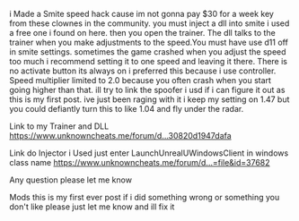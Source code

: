 i Made a Smite speed hack cause im not gonna pay $30 for a week key from these clownes in the community. you must inject a dll into smite i used a free one i found on here. then you open the trainer. The dll talks to the trainer when you make adjustments to the speed.You must have use d11 off in smite settings. sometimes the game crashed when you adjust the speed too much i recommend setting it to one speed and leaving it there. There is no activate button its always on i preferred this because i use controller. Speed multiplier limited to 2.0 because you often crash when you start going higher than that. ill try to link the spoofer i usd if i can figure it out as this is my first post. ive just been raging with it i keep my setting on 1.47 but you could defiantly turn this to like 1.04 and fly under the radar.

Link to my Trainer and DLL
https://www.unknowncheats.me/forum/d...30820d1947dafa


Link do Injector i Used just enter LaunchUnrealUWindowsClient in windows class name
https://www.unknowncheats.me/forum/d...=file&id=37682

Any question please let me know

Mods this is my first ever post if i did something wrong or something you don't like please just let me know and ill fix it
